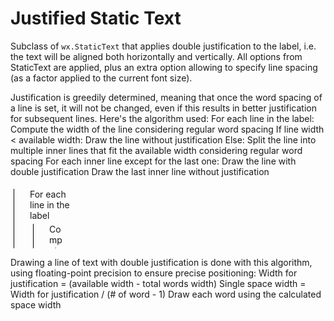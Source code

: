 # Justified Static Text
Subclass of `wx.StaticText` that applies double justification to the label,
i.e. the text will be aligned both horizontally and vertically. All options
from StaticText are applied, plus an extra option allowing to specify line
spacing (as a factor applied to the current font size).

Justification is greedily determined, meaning that once the word spacing
of a line is set, it will not be changed, even if this results in better
justification for subsequent lines. Here's the algorithm used:
    For each line in the label: 
        Compute the width of the line considering regular word spacing
        If line width < available width:
            Draw the line without justification
        Else: 
            Split the line into multiple inner lines that fit the available
                width considering regular word spacing
            For each inner line except for the last one:
                Draw the line with double justification
            Draw the last inner line without justification
            


<svg width="100" height="100" xmlns="http://www.w3.org/2000/svg">
<foreignObject width="100" height="100">
    <div xmlns="http://www.w3.org/1999/xhtml">
<div style="border-left: 1px solid black;padding-left:25px;margin:5px;">
    For each line in the label
    <div style="border-left: 1px solid black;padding-left:25px;margin:5px;">
        Compute the width of the line considering regular word spacing<br>
        If line width < available width
        <div style="border-left: 1px solid black;padding-left:25px;margin:5px;">
          Draw the line without justification<br>
        </div>
        Else:
        <div style="border-left: 1px solid black;padding-left:25px;margin:5px;">
          Split the line into multiple inner lines that fit the available width considering regular word spacing<br>
          For each inner line except for the last one
          <div style="border-left: 1px solid black;padding-left:25px;margin:5px;">
              Draw the line with double justification
          </div>
          Draw the last inner line without justification
        </div>
    </div>
</div>
    </div>
</foreignObject>
</svg>

Drawing a line of text with double justification is done with this
algorithm, using floating-point precision to ensure precise positioning:
    Width for justification = (available width - total words width)
    Single space width = Width for justification / (# of word - 1)
    Draw each word using the calculated space width
